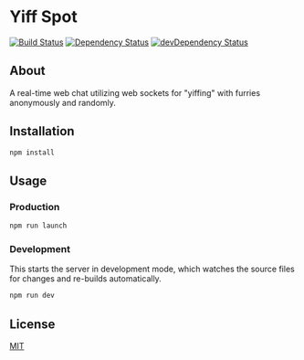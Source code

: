 # Yiff Spot

[![Build Status](https://travis-ci.org/kisuka/YiffSpot.svg)](https://travis-ci.org/kisuka/YiffSpot)
[![Dependency Status](https://david-dm.org/kisuka/YiffSpot.svg)](https://david-dm.org/kisuka/YiffSpot)
[![devDependency Status](https://david-dm.org/kisuka/YiffSpot/dev-status.svg)](https://david-dm.org/kisuka/YiffSpot#info=devDependencies)

## About

A real-time web chat utilizing web sockets for "yiffing" with furries anonymously and randomly.

## Installation

```bash
npm install
```

## Usage

### Production

```bash
npm run launch
```

### Development

This starts the server in development mode, which watches the source files for changes and re-builds automatically.

```bash
npm run dev
```

## License

[MIT](LICENSE)
